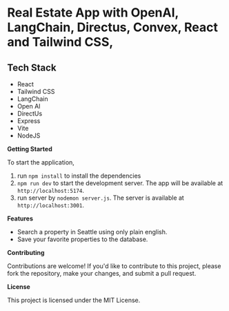 # Real Estate App with OpenAI, LangChain, Directus, Convex, React and Tailwind CSS, 

## Tech Stack

- React
- Tailwind CSS
- LangChain
- Open AI
- DirectUs
- Express
- Vite
- NodeJS


**Getting Started**

To start the application, 
1. run `npm install` to install the dependencies
2. `npm run dev` to start the development server. The app will be available at `http://localhost:5174`.
3. run server by `nodemon server.js`. The server is available at `http://localhost:3001`.

**Features**

- Search a property in Seattle using only plain english. 
- Save your favorite properties to the database.

**Contributing**

Contributions are welcome! If you'd like to contribute to this project, please fork the repository, make your changes, and submit a pull request.

**License**

This project is licensed under the MIT License.

